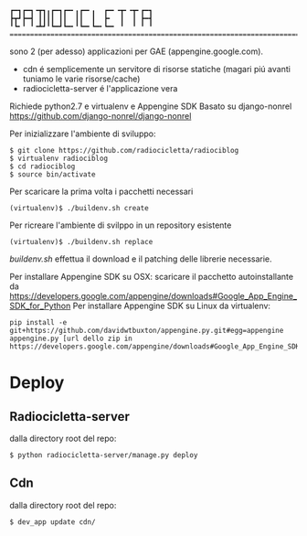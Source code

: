     ┏━┓┏━┓╺┳┓╻┏━┓┏━╸╻┏━╸╻  ┏━╸╺┳╸╺┳╸┏━┓
    ┣┳┛┣━┫ ┃┃┃┃ ┃┃  ┃┃  ┃  ┣╸  ┃  ┃ ┣━┫
    ╹┗╸╹ ╹╺┻┛╹┗━┛┗━╸╹┗━╸┗━╸┗━╸ ╹  ╹ ╹ ╹
    =======================================================================

sono 2 (per adesso) applicazioni per GAE (appengine.google.com).
 * cdn é semplicemente un servitore di risorse statiche (magari piú avanti tuniamo le varie risorse/cache)
 * radiocicletta-server é l'applicazione vera


Richiede python2.7 e virtualenv e Appengine SDK
Basato su django-nonrel https://github.com/django-nonrel/django-nonrel

Per inizializzare l'ambiente di sviluppo:

    $ git clone https://github.com/radiocicletta/radiociblog
    $ virtualenv radiociblog
    $ cd radiociblog
    $ source bin/activate

Per scaricare la prima volta i pacchetti necessari

    (virtualenv)$ ./buildenv.sh create

Per ricreare l'ambiente di svilppo in un repository esistente

    (virtualenv)$ ./buildenv.sh replace

_buildenv.sh_ effettua il download e il patching delle librerie necessarie.

Per installare Appengine SDK su OSX: scaricare il pacchetto autoinstallante da https://developers.google.com/appengine/downloads#Google_App_Engine_SDK_for_Python
Per installare Appengine SDK su Linux da virtualenv:

    pip install -e git+https://github.com/davidwtbuxton/appengine.py.git#egg=appengine
    appengine.py [url dello zip in  https://developers.google.com/appengine/downloads#Google_App_Engine_SDK_for_Python]

Deploy
======

Radiocicletta-server
--------------------

dalla directory root del repo:

    $ python radiocicletta-server/manage.py deploy

Cdn
---

dalla directory root del repo:

    $ dev_app update cdn/
